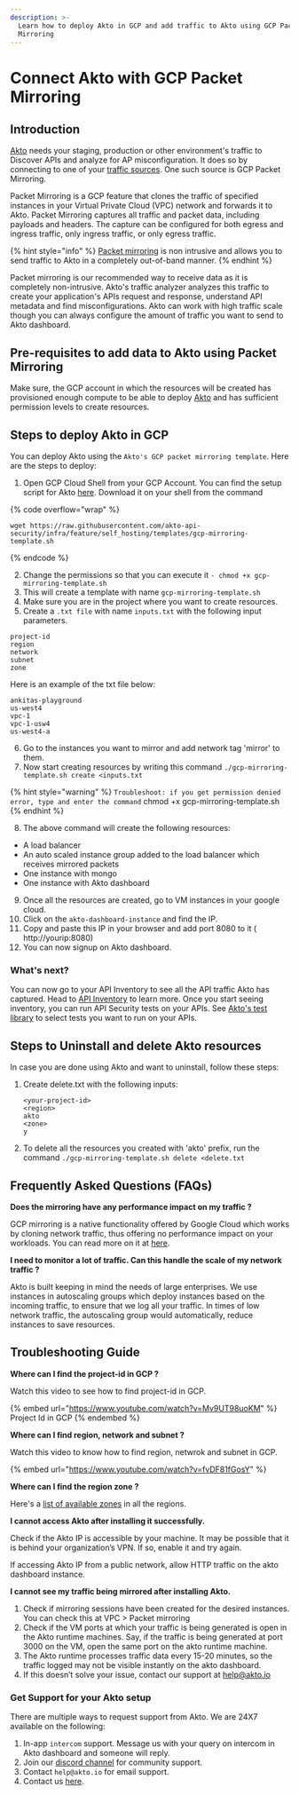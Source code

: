 ```yaml
---
description: >-
  Learn how to deploy Akto in GCP and add traffic to Akto using GCP Packet
  Mirroring
---
```


# Connect Akto with GCP Packet Mirroring

## Introduction

[Akto](https://www.akto.io/) needs your staging, production or other environment's traffic to Discover APIs and analyze for AP misconfiguration. It does so by connecting to one of your [traffic sources](./). One such source is GCP Packet Mirroring.&#x20;

Packet Mirroring is a GCP feature that clones the traffic of specified instances in your Virtual Private Cloud (VPC) network and forwards it to Akto. Packet Mirroring captures all traffic and packet data, including payloads and headers. The capture can be configured for both egress and ingress traffic, only ingress traffic, or only egress traffic.&#x20;

{% hint style="info" %}
[Packet mirroring](https://cloud.google.com/vpc/docs/packet-mirroring) is non intrusive and allows you to send traffic to Akto in a completely out-of-band manner.
{% endhint %}

Packet mirroring is our recommended way to receive data as it is completely non-intrusive. Akto's traffic analyzer analyzes this traffic to create your application's APIs request and response, understand API metadata and find misconfigurations. Akto can work with high traffic scale though you can always configure the amount of traffic you want to send to Akto dashboard. &#x20;

## Pre-requisites to add data to Akto using Packet Mirroring&#x20;

Make sure, the GCP account in which the resources will be created has provisioned enough compute to be able to deploy [Akto](http://akto.io/) and has sufficient permission levels to create resources.

## Steps to deploy Akto in GCP

You can deploy Akto using the `Akto's GCP packet mirroring template`. Here are the steps to deploy:

1. Open GCP Cloud Shell from your GCP Account. You can find the setup script for Akto [here](https://raw.githubusercontent.com/akto-api-security/infra/feature/self\_hosting/templates/gcp-mirroring-template.sh). Download it on your shell from the command&#x20;

{% code overflow="wrap" %}
```
wget https://raw.githubusercontent.com/akto-api-security/infra/feature/self_hosting/templates/gcp-mirroring-template.sh
```
{% endcode %}

2. Change the permissions so that you can execute it `- chmod +x gcp-mirroring-template.sh`
3. This will create a template with name `gcp-mirroring-template.sh`
4. Make sure you are in the project where you want to create resources.
5. Create a `.txt file` with name `inputs.txt` with the following input parameters.

```
project-id
region
network
subnet
zone
```

Here is an example of the txt file below:

```
ankitas-playground 
us-west4 
vpc-1 
vpc-1-usw4 
us-west4-a
```

6. Go to the instances you want to mirror and add network tag 'mirror' to them.
7. Now start creating resources by writing this command `./gcp-mirroring-template.sh create <inputs.txt`

{% hint style="warning" %}
`Troubleshoot: if you get permission denied error, type and enter the command` chmod +x gcp-mirroring-template.sh
{% endhint %}

8. The above command will create the following resources:

* A load balancer
* An auto scaled instance group added to the load balancer which receives mirrored packets
* One instance with mongo
* One instance with Akto dashboard

9. Once all the resources are created, go to VM instances in your google cloud.
10. Click on the `akto-dashboard-instance` and find the IP.
11. Copy and paste this IP in your browser and add port 8080 to it ( http://yourip:8080)
12. You can now signup on Akto dashboard.

### What's next?

You can now go to your API Inventory to see all the API traffic Akto has captured. Head to [API Inventory](../../api-inventory/api-inventory/) to learn more. Once you start seeing inventory, you can run API Security tests on your APIs. See [Akto's test library](https://www.akto.io/test-library) to select tests you want to run on your APIs.&#x20;

## Steps to Uninstall and delete Akto resources

In case you are done using Akto and want to uninstall, follow these steps:

1.  Create delete.txt with the following inputs:

    ```
    <your-project-id>
    <region>
    akto
    <zone>
    y
    ```
2. To delete all the resources you created with 'akto' prefix, run the command `./gcp-mirroring-template.sh delete <delete.txt`

## Frequently Asked Questions (FAQs)

**Does the mirroring have any performance impact on my traffic ?**

GCP mirroring is a native functionality offered by Google Cloud which works by cloning network traffic, thus offering no performance impact on your workloads. You can read more on it at [here](https://cloud.google.com/vpc/docs/packet-mirroring).

**I need to monitor a lot of traffic. Can this handle the scale of my network traffic ?**

Akto is built keeping in mind the needs of large enterprises. We use instances in autoscaling groups which deploy instances based on the incoming traffic, to ensure that we log all your traffic. In times of low network traffic, the autoscaling group would automatically, reduce instances to save resources.

## Troubleshooting Guide

**Where can I find the project-id in GCP ?**

Watch this video to see how to find project-id in GCP.

{% embed url="https://www.youtube.com/watch?v=Mv9UT98uoKM" %}
Project Id in GCP
{% endembed %}

**Where can I find region, network and subnet ?**

Watch this video to know how to find region, netwrok and subnet in GCP.

{% embed url="https://www.youtube.com/watch?v=fvDF81fGosY" %}

**Where can I find the region zone ?**

Here's a [list of available zones](https://cloud.google.com/compute/docs/regions-zones#available) in all the regions.&#x20;

**I cannot access Akto after installing it successfully.**

Check if the Akto IP is accessible by your machine. It may be possible that it is behind your organization’s VPN. If so, enable it and try again.&#x20;

If accessing Akto IP from a public network, allow HTTP traffic on the akto dashboard instance.

**I cannot see my traffic being mirrored after installing Akto.**

1. Check if mirroring sessions have been created for the desired instances. You can check this at VPC > Packet mirroring
2. Check if the VM ports at which your traffic is being generated is open in the Akto runtime machines. Say, if the traffic is being generated at port 3000 on the VM, open the same port on the akto runtime machine.
3. The Akto runtime processes traffic data every 15-20 minutes, so the traffic logged may not be visible instantly on the akto dashboard.
4. If this doesn’t solve your issue, contact our support at help@akto.io

### Get Support for your Akto setup

There are multiple ways to request support from Akto. We are 24X7 available on the following:

1. In-app `intercom` support. Message us with your query on intercom in Akto dashboard and someone will reply.
2. Join our [discord channel](https://www.akto.io/community) for community support.
3. Contact `help@akto.io` for email support.
4. Contact us [here](https://www.akto.io/contact-us).

